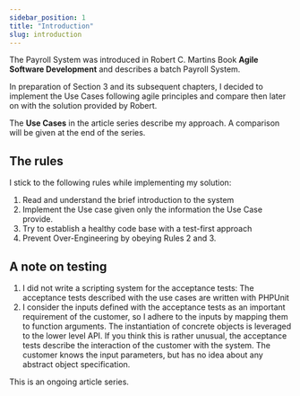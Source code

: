 ```yaml
---
sidebar_position: 1
title: "Introduction"
slug: introduction
---
```


The Payroll System was introduced in Robert C. Martins Book **Agile Software Development**  and describes a batch Payroll System.

In preparation of Section 3 and its subsequent chapters, I decided to implement the Use Cases following agile principles and compare then later on with the solution provided by Robert.

The **Use Cases** in the article series describe my approach. A comparison will be given at the end of the series.

## The rules
I stick to the following rules while implementing my solution:

1. Read and understand the brief introduction to the system
2. Implement the Use case given only the information the Use Case provide.
3. Try to establish a healthy code base with a test-first approach 
4. Prevent Over-Engineering by obeying Rules 2 and 3.

## A note on testing 
1. I did not write a scripting system for the acceptance tests: The acceptance tests described with the use cases are written with PHPUnit
2. I consider the inputs defined with the acceptance tests as an important requirement of the customer, so I adhere to the inputs by mapping them to function arguments. The instantiation of concrete objects is leveraged to the lower level API. If you think this is rather unusual, the acceptance tests describe the interaction of the customer with the system. The customer knows the input parameters, but has no idea about any abstract object specification. 

This is an ongoing article series.


